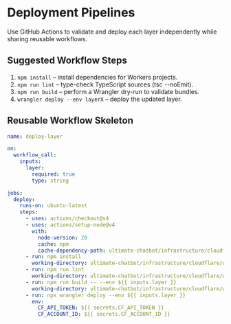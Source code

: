 # Deployment Pipelines

Use GitHub Actions to validate and deploy each layer independently while sharing reusable workflows.

## Suggested Workflow Steps
1. `npm install` – install dependencies for Workers projects.
2. `npm run lint` – type-check TypeScript sources (tsc --noEmit).
3. `npm run build` – perform a Wrangler dry-run to validate bundles.
4. `wrangler deploy --env layerX` – deploy the updated layer.

## Reusable Workflow Skeleton
```yaml
name: deploy-layer

on:
  workflow_call:
    inputs:
      layer:
        required: true
        type: string

jobs:
  deploy:
    runs-on: ubuntu-latest
    steps:
      - uses: actions/checkout@v4
      - uses: actions/setup-node@v4
        with:
          node-version: 20
          cache: npm
          cache-dependency-path: ultimate-chatbot/infrastructure/cloudflare/workers/package.json
      - run: npm install
        working-directory: ultimate-chatbot/infrastructure/cloudflare/workers
      - run: npm run lint
        working-directory: ultimate-chatbot/infrastructure/cloudflare/workers
      - run: npm run build -- --env ${{ inputs.layer }}
        working-directory: ultimate-chatbot/infrastructure/cloudflare/workers
      - run: npx wrangler deploy --env ${{ inputs.layer }}
        env:
          CF_API_TOKEN: ${{ secrets.CF_API_TOKEN }}
          CF_ACCOUNT_ID: ${{ secrets.CF_ACCOUNT_ID }}
```
